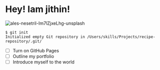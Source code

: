 # Hey! Iam jithin!


![ales-nesetril-Im7lZjxeLhg-unsplash](https://github.com/JithinBinu/skills-communicate-using-markdown/assets/146200777/f1939ea2-c16b-4697-979f-0e22479c6456)


```
$ git init
Initialized empty Git repository in /Users/skills/Projects/recipe-repository/.git/
```


- [ ] Turn on GitHub Pages
- [ ] Outline my portfolio
- [ ] Introduce myself to the world
